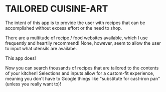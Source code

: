 # TAILORED CUISINE-ART

The intent of this app is to provide the user with recipes that can be accomplished without excess effort or the need to shop.

There are a multitude of recipe / food websites available, which I use frequently and heartily recommend! None, however, seem to allow the user to input what utensils are availabe.

This app does!

Now you can search thousands of recipes that are tailored to the contents of your kitchen! Selections and inputs allow for a custom-fit experience, meaning you don't have to Google things like "substitute for cast-iron pan" (unless you really want to)!